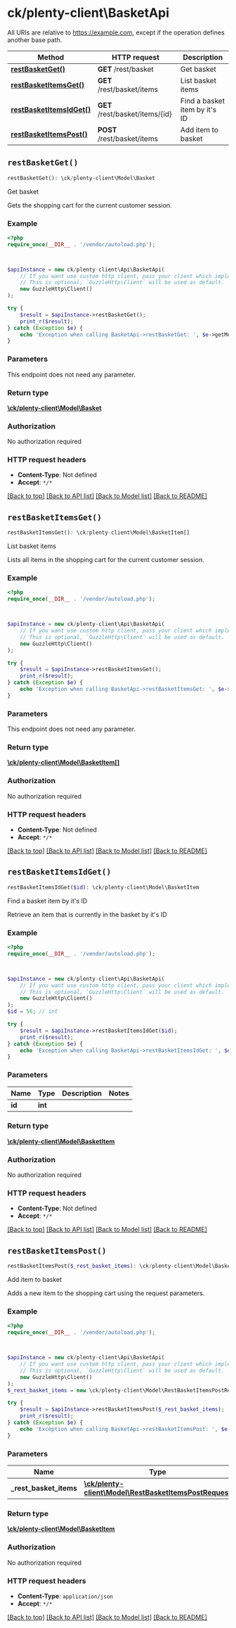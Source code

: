 # ck/plenty-client\BasketApi

All URIs are relative to https://example.com, except if the operation defines another base path.

| Method | HTTP request | Description |
| ------------- | ------------- | ------------- |
| [**restBasketGet()**](BasketApi.md#restBasketGet) | **GET** /rest/basket | Get basket |
| [**restBasketItemsGet()**](BasketApi.md#restBasketItemsGet) | **GET** /rest/basket/items | List basket items |
| [**restBasketItemsIdGet()**](BasketApi.md#restBasketItemsIdGet) | **GET** /rest/basket/items/{id} | Find a basket item by it&#39;s ID |
| [**restBasketItemsPost()**](BasketApi.md#restBasketItemsPost) | **POST** /rest/basket/items | Add item to basket |


## `restBasketGet()`

```php
restBasketGet(): \ck/plenty-client\Model\Basket
```

Get basket

Gets the shopping cart for the current customer session.

### Example

```php
<?php
require_once(__DIR__ . '/vendor/autoload.php');



$apiInstance = new ck/plenty-client\Api\BasketApi(
    // If you want use custom http client, pass your client which implements `GuzzleHttp\ClientInterface`.
    // This is optional, `GuzzleHttp\Client` will be used as default.
    new GuzzleHttp\Client()
);

try {
    $result = $apiInstance->restBasketGet();
    print_r($result);
} catch (Exception $e) {
    echo 'Exception when calling BasketApi->restBasketGet: ', $e->getMessage(), PHP_EOL;
}
```

### Parameters

This endpoint does not need any parameter.

### Return type

[**\ck/plenty-client\Model\Basket**](../Model/Basket.md)

### Authorization

No authorization required

### HTTP request headers

- **Content-Type**: Not defined
- **Accept**: `*/*`

[[Back to top]](#) [[Back to API list]](../../README.md#endpoints)
[[Back to Model list]](../../README.md#models)
[[Back to README]](../../README.md)

## `restBasketItemsGet()`

```php
restBasketItemsGet(): \ck/plenty-client\Model\BasketItem[]
```

List basket items

Lists all items in the shopping cart for the current customer session.

### Example

```php
<?php
require_once(__DIR__ . '/vendor/autoload.php');



$apiInstance = new ck/plenty-client\Api\BasketApi(
    // If you want use custom http client, pass your client which implements `GuzzleHttp\ClientInterface`.
    // This is optional, `GuzzleHttp\Client` will be used as default.
    new GuzzleHttp\Client()
);

try {
    $result = $apiInstance->restBasketItemsGet();
    print_r($result);
} catch (Exception $e) {
    echo 'Exception when calling BasketApi->restBasketItemsGet: ', $e->getMessage(), PHP_EOL;
}
```

### Parameters

This endpoint does not need any parameter.

### Return type

[**\ck/plenty-client\Model\BasketItem[]**](../Model/BasketItem.md)

### Authorization

No authorization required

### HTTP request headers

- **Content-Type**: Not defined
- **Accept**: `*/*`

[[Back to top]](#) [[Back to API list]](../../README.md#endpoints)
[[Back to Model list]](../../README.md#models)
[[Back to README]](../../README.md)

## `restBasketItemsIdGet()`

```php
restBasketItemsIdGet($id): \ck/plenty-client\Model\BasketItem
```

Find a basket item by it's ID

Retrieve an item that is currently in the basket by it's ID

### Example

```php
<?php
require_once(__DIR__ . '/vendor/autoload.php');



$apiInstance = new ck/plenty-client\Api\BasketApi(
    // If you want use custom http client, pass your client which implements `GuzzleHttp\ClientInterface`.
    // This is optional, `GuzzleHttp\Client` will be used as default.
    new GuzzleHttp\Client()
);
$id = 56; // int

try {
    $result = $apiInstance->restBasketItemsIdGet($id);
    print_r($result);
} catch (Exception $e) {
    echo 'Exception when calling BasketApi->restBasketItemsIdGet: ', $e->getMessage(), PHP_EOL;
}
```

### Parameters

| Name | Type | Description  | Notes |
| ------------- | ------------- | ------------- | ------------- |
| **id** | **int**|  | |

### Return type

[**\ck/plenty-client\Model\BasketItem**](../Model/BasketItem.md)

### Authorization

No authorization required

### HTTP request headers

- **Content-Type**: Not defined
- **Accept**: `*/*`

[[Back to top]](#) [[Back to API list]](../../README.md#endpoints)
[[Back to Model list]](../../README.md#models)
[[Back to README]](../../README.md)

## `restBasketItemsPost()`

```php
restBasketItemsPost($_rest_basket_items): \ck/plenty-client\Model\BasketItem
```

Add item to basket

Adds a new item to the shopping cart using the request parameters.

### Example

```php
<?php
require_once(__DIR__ . '/vendor/autoload.php');



$apiInstance = new ck/plenty-client\Api\BasketApi(
    // If you want use custom http client, pass your client which implements `GuzzleHttp\ClientInterface`.
    // This is optional, `GuzzleHttp\Client` will be used as default.
    new GuzzleHttp\Client()
);
$_rest_basket_items = new \ck/plenty-client\Model\RestBasketItemsPostRequest(); // \ck/plenty-client\Model\RestBasketItemsPostRequest

try {
    $result = $apiInstance->restBasketItemsPost($_rest_basket_items);
    print_r($result);
} catch (Exception $e) {
    echo 'Exception when calling BasketApi->restBasketItemsPost: ', $e->getMessage(), PHP_EOL;
}
```

### Parameters

| Name | Type | Description  | Notes |
| ------------- | ------------- | ------------- | ------------- |
| **_rest_basket_items** | [**\ck/plenty-client\Model\RestBasketItemsPostRequest**](../Model/RestBasketItemsPostRequest.md)|  | [optional] |

### Return type

[**\ck/plenty-client\Model\BasketItem**](../Model/BasketItem.md)

### Authorization

No authorization required

### HTTP request headers

- **Content-Type**: `application/json`
- **Accept**: `*/*`

[[Back to top]](#) [[Back to API list]](../../README.md#endpoints)
[[Back to Model list]](../../README.md#models)
[[Back to README]](../../README.md)
